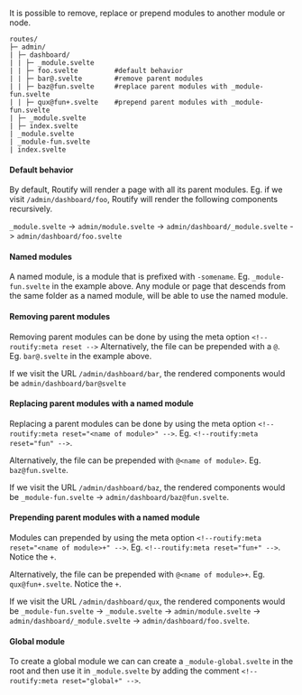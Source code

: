 It is possible to remove, replace or prepend modules to another module or node.

```
routes/
├─ admin/
| ├─ dashboard/
| | ├─ _module.svelte
| | ├─ foo.svelte         #default behavior
| | ├─ bar@.svelte        #remove parent modules
| | ├─ baz@fun.svelte     #replace parent modules with _module-fun.svelte
| | ├─ qux@fun+.svelte    #prepend parent modules with _module-fun.svelte
| ├─ _module.svelte
| ├─ index.svelte
| _module.svelte
| _module-fun.svelte
| index.svelte
```

#### Default behavior
By default, Routify will render a page with all its parent modules. Eg. if we visit `/admin/dashboard/foo`,
Routify will render the following components recursively.

`_module.svelte` -> `admin/module.svelte` -> `admin/dashboard/_module.svelte` -> `admin/dashboard/foo.svelte`


#### Named modules
A named module, is a module that is prefixed with `-somename`. Eg. `_module-fun.svelte` in the example above.
Any module or page that descends from the same folder as a named module, will be able to use the  named module.

#### Removing parent modules
Removing parent modules can be done by using the meta option `<!-- routify:meta reset -->`
Alternatively, the file can be prepended with a `@`. Eg.  `bar@.svelte` in the example above.

If we visit the URL `/admin/dashboard/bar`, the rendered components would be `admin/dashboard/bar@svelte`


#### Replacing parent modules with a named module
Replacing a parent modules can be done by using the meta option `<!--routify:meta reset="<name of module>" -->`. Eg. `<!--routify:meta reset="fun" -->`.

Alternatively, the file can be prepended with `@<name of module>`. Eg. `baz@fun.svelte`.

If we visit the URL `/admin/dashboard/baz`,
the rendered components would be `_module-fun.svelte` -> `admin/dashboard/baz@fun.svelte`.


#### Prepending parent modules with a named module
Modules can prepended by using the meta option `<!--routify:meta reset="<name of module>+" -->`. Eg. `<!--routify:meta reset="fun+" -->`. Notice the `+`.

Alternatively, the file can be prepended with `@<name of module>+`. Eg. `qux@fun+.svelte`. Notice the `+`.

If we visit the URL `/admin/dashboard/qux`,
the rendered components would be 
`_module-fun.svelte` -> `_module.svelte` -> `admin/module.svelte` -> `admin/dashboard/_module.svelte` -> `admin/dashboard/foo.svelte`.

<!-- todo we should be able to use _module@global.svelte -->

#### Global module
To create a global module we can can create a `_module-global.svelte` in the root and then use it in `_module.svelte` by adding the comment `<!--routify:meta reset="global+" -->`.

<!-- we need to reset reset, because Routify will read the meta tags in the examples -->
<!-- routify:meta reset=null -->